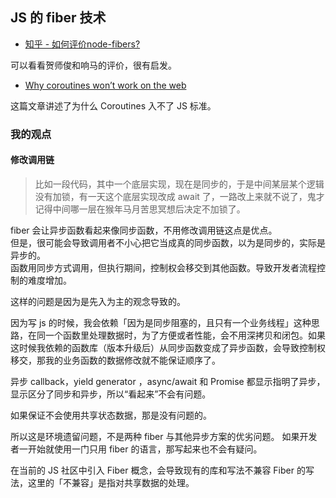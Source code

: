 ## JS 的 fiber 技术

- [知乎 - 如何评价node-fibers?](https://www.zhihu.com/question/59441623)

可以看看贺师俊和响马的评价，很有启发。

- [Why coroutines won’t work on the web](http://calculist.org/blog/2011/12/14/why-coroutines-wont-work-on-the-web/)

这篇文章讲述了为什么 Coroutines 入不了 JS 标准。


### 我的观点

#### 修改调用链

> 比如一段代码，其中一个底层实现，现在是同步的，于是中间某层某个逻辑没有加锁，有一天这个底层实现改成 await 了，一路改上来就不说了，鬼才记得中间哪一层在猴年马月苦思冥想后决定不加锁了。

fiber 会让异步函数看起来像同步函数，不用修改调用链这点是优点。  
但是，很可能会导致调用者不小心把它当成真的同步函数，以为是同步的，实际是异步的。  
函数用同步方式调用，但执行期间，控制权会移交到其他函数。导致开发者流程控制的难度增加。

这样的问题是因为是先入为主的观念导致的。

因为写 js 的时候，我会依赖「因为是同步阻塞的，且只有一个业务线程」这种思路，在同一个函数里处理数据时，为了方便或者性能，会不用深拷贝和闭包。如果这时候我依赖的函数库（版本升级后）从同步函数变成了异步函数，会导致控制权移交，那我的业务函数的数据修改就不能保证顺序了。

异步 callback，yield generator ，async/await 和 Promise 都显示指明了异步，显示区分了同步和异步，所以“看起来”不会有问题。

如果保证不会使用共享状态数据，那是没有问题的。

所以这是环境遗留问题，不是两种 fiber 与其他异步方案的优劣问题。
如果开发者一开始就使用一门只用 fiber 的语言，那写起来也不会有疑问。

在当前的 JS 社区中引入 Fiber 概念，会导致现有的库和写法不兼容 Fiber 的写法，这里的「不兼容」是指对共享数据的处理。

